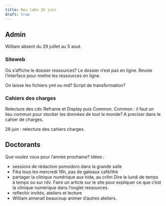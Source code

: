 ```yaml
---
title: Réu labo 26 juin
draft: true
---
```



## Admin

William absent du 29 juillet au 5 aout. 

### Siteweb 
Où s’affiche le dossier ressources? 
Le dossier n’est pas en ligne. Revoie l’interface pour mettre les ressources en ligne. 

On laisse les fichiers yml ou md? Script de transformation? 

### Cahiers des charges
Relecture des cdc Reframe et Display puis Common. 
Common : il faut un lieu commun pour stocker les données de tout le monde? A preciser dans le cahier de charges. 

28 juin : relecture des cahiers charges. 


## Doctorants


Que voulez vous pour l’année prochaine? 
Idées : 
- sessions de rédaction pomodoro dans la grande salle
- Fika tous les mercredi 16h, pas de gateaux café/thé
- partager la clinique numérique aux hida, au crihn 
Dire le lundi de temps à temps ou sur rdv. 
Faire un article sur le site pour expliquer ce que c’est la clinique numérique dans l’onglet ressources. 
- reflechir invités, ateliers et lecture
- William aimerait beaucoup animer d’autres ateliers. 